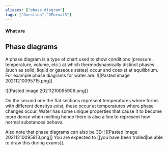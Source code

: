 ```yaml
---
aliases: ["phase diagram"]
tags: ["Question","QFormat3"]
---
```


#### What are
## Phase diagrams
A phase diagram is a type of chart used to show conditions (pressure, temperature, volume, etc.) at which thermodynamically distinct phases (such as solid, liquid or gaseous states) occur and coexist at equilibrium. For example phase diagrams for water are:
![[Pasted image 20211210095715.png]]

![[Pasted image 20211210095909.png]]

On the second one the flat sections represent temperatures where forms with different densitys exist, these occur at temperatures where phase changes occur. Water has some unique properties that cause it to become more dense when melting hence there is also a line to represent how normal substances behave.

Also note that phase diagrams can also be 3D:
![[Pasted image 20211210095813.png]]
You are expected to [[you have been trolled|be able to draw this during exams]].